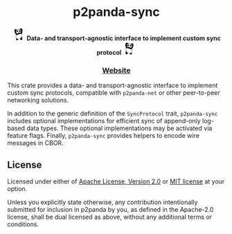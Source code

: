 <h1 align="center">p2panda-sync</h1>

<div align="center">
  <img src="https://raw.githubusercontent.com/p2panda/.github/main/assets/panda-left.gif" width="auto" height="30px">
  <strong>Data- and transport-agnostic interface to implement custom sync protocol</strong>
  <img src="https://raw.githubusercontent.com/p2panda/.github/main/assets/panda-right.gif" width="auto" height="30px">
</div>

<div align="center">
  <h3>
    <a href="https://p2panda.org">
      Website
    </a>
  </h3>
</div>

This crate provides a data- and transport-agnostic interface to implement custom sync protocols,
compatible with `p2panda-net` or other peer-to-peer networking solutions.

In addition to the generic definition of the `SyncProtocol` trait, `p2panda-sync` includes
optional implementations for efficient sync of append-only log-based data types. These optional
implementations may be activated via feature flags. Finally, `p2panda-sync` provides helpers to
encode wire messages in CBOR.

## License

Licensed under either of [Apache License, Version 2.0](https://github.com/p2panda/p2panda/blob/main/LICENSES/Apache-2.0.txt)
or [MIT license](https://github.com/p2panda/p2panda/blob/main/LICENSES/MIT.txt) at your option.

Unless you explicitly state otherwise, any contribution intentionally submitted for inclusion in
p2panda by you, as defined in the Apache-2.0 license, shall be dual licensed as above, without any
additional terms or conditions. 
